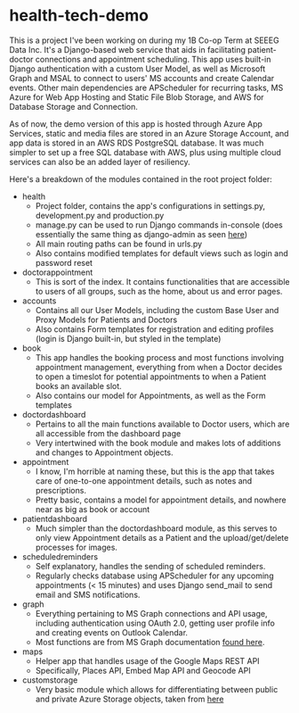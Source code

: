 # health-tech-demo

This is a project I've been working on during my 1B Co-op Term at SEEEG Data Inc.
It's a Django-based web service that aids in facilitating patient-doctor connections and appointment scheduling.
This app uses built-in Django authentication with a custom User Model, as well as Microsoft Graph and MSAL to connect to users' MS accounts and create Calendar events.
Other main dependencies are APScheduler for recurring tasks, MS Azure for Web App Hosting and Static File Blob Storage, and AWS for Database Storage and Connection.

As of now, the demo version of this app is hosted through Azure App Services, static and media files are stored in an Azure Storage Account, and app data is stored in an AWS RDS PostgreSQL database. It was much simpler to set up a free SQL database with AWS, plus using multiple cloud services can also be an added layer of resiliency.

Here's a breakdown of the modules contained in the root project folder:

- health
    * Project folder, contains the app's configurations in settings.py, development.py and production.py
    * manage.py can be used to run Django commands in-console (does essentially the same thing as django-admin as seen [here](https://docs.djangoproject.com/en/3.2/ref/django-admin/#available-commands))
    * All main routing paths can be found in urls.py
    * Also contains modified templates for default views such as login and password reset
- doctorappointment
    * This is sort of the index. It contains functionalities that are accessible to users of all groups, such as the home, about us and error pages.
- accounts
    * Contains all our User Models, including the custom Base User and Proxy Models for Patients and Doctors
    * Also contains Form templates for registration and editing profiles (login is Django built-in, but styled in the template)
- book
    * This app handles the booking process and most functions involving appointment management, everything from when a Doctor decides to open a timeslot for potential appointments to when a Patient books an available slot.
    * Also contains our model for Appointments, as well as the Form templates
- doctordashboard
    * Pertains to all the main functions available to Doctor users, which are all accessible from the dashboard page
    * Very intertwined with the book module and makes lots of additions and changes to Appointment objects.
- appointment
    * I know, I'm horrible at naming these, but this is the app that takes care of one-to-one appointment details, such as notes and prescriptions.
    * Pretty basic, contains a model for appointment details, and nowhere near as big as book or account
- patientdashboard
    * Much simpler than the doctordashboard module, as this serves to only view Appointment details as a Patient and the upload/get/delete processes for images.
- scheduledreminders
    * Self explanatory, handles the sending of scheduled reminders.
    * Regularly checks database using APScheduler for any upcoming appointments (< 15 minutes) and uses Django send_mail to send email and SMS notifications.
- graph
    * Everything pertaining to MS Graph connections and API usage, including authentication using OAuth 2.0, getting user profile info and creating events on Outlook Calendar.
    * Most functions are from MS Graph documentation [found here](https://docs.microsoft.com/en-us/graph/tutorials/python).
- maps
    * Helper app that handles usage of the Google Maps REST API
    * Specifically, Places API, Embed Map API and Geocode API
- customstorage
    * Very basic module which allows for differentiating between public and private Azure Storage objects, taken from [here](https://django-storages.readthedocs.io/en/latest/backends/azure.html)